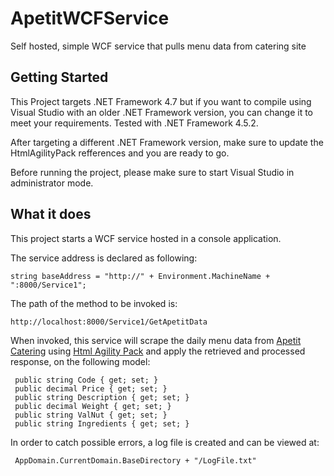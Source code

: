 # ApetitWCFService
Self hosted, simple WCF service that pulls menu data from catering site

## Getting Started
  This Project targets .NET Framework 4.7 but if you want to compile using Visual Studio with an older .NET Framework version, you can change it to meet your requirements. Tested with .NET Framework 4.5.2.
  
  After targeting a different .NET Framework version, make sure to update the HtmlAgilityPack refferences and you are ready to go.
  
  Before running the project, please make sure to start Visual Studio in administrator mode.
  
  
  ## What it does
  
  This project starts a WCF service hosted in a console application.
  
  The service address is declared as following:
    
    string baseAddress = "http://" + Environment.MachineName + ":8000/Service1";
    
   The path of the method to be invoked is:
   
    http://localhost:8000/Service1/GetApetitData
    
   When invoked, this service will scrape the daily menu data from [Apetit Catering](www.apetit-catering.ro) using [Html Agility Pack](http://html-agility-pack.net/) and apply the retrieved and processed response, on the following model:
   
     public string Code { get; set; }
     public decimal Price { get; set; }
     public string Description { get; set; }
     public decimal Weight { get; set; }
     public string ValNut { get; set; }
     public string Ingredients { get; set; }
     
   In order to catch possible errors, a log file is created and can be viewed at:
     
     AppDomain.CurrentDomain.BaseDirectory + "/LogFile.txt"
